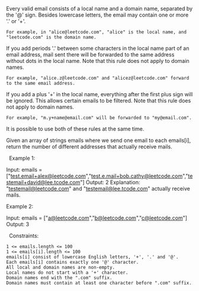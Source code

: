 Every valid email consists of a local name and a domain name, separated by the '@' sign. Besides lowercase letters, the email may contain one or more '.' or '+'.


	For example, in "alice@leetcode.com", "alice" is the local name, and "leetcode.com" is the domain name.


If you add periods '.' between some characters in the local name part of an email address, mail sent there will be forwarded to the same address without dots in the local name. Note that this rule does not apply to domain names.


	For example, "alice.z@leetcode.com" and "alicez@leetcode.com" forward to the same email address.


If you add a plus '+' in the local name, everything after the first plus sign will be ignored. This allows certain emails to be filtered. Note that this rule does not apply to domain names.


	For example, "m.y+name@email.com" will be forwarded to "my@email.com".


It is possible to use both of these rules at the same time.

Given an array of strings emails where we send one email to each emails[i], return the number of different addresses that actually receive mails.

 
Example 1:

Input: emails = ["test.email+alex@leetcode.com","test.e.mail+bob.cathy@leetcode.com","testemail+david@lee.tcode.com"]
Output: 2
Explanation: "testemail@leetcode.com" and "testemail@lee.tcode.com" actually receive mails.


Example 2:

Input: emails = ["a@leetcode.com","b@leetcode.com","c@leetcode.com"]
Output: 3


 
Constraints:


	1 <= emails.length <= 100
	1 <= emails[i].length <= 100
	emails[i] consist of lowercase English letters, '+', '.' and '@'.
	Each emails[i] contains exactly one '@' character.
	All local and domain names are non-empty.
	Local names do not start with a '+' character.
	Domain names end with the ".com" suffix.
	Domain names must contain at least one character before ".com" suffix.

